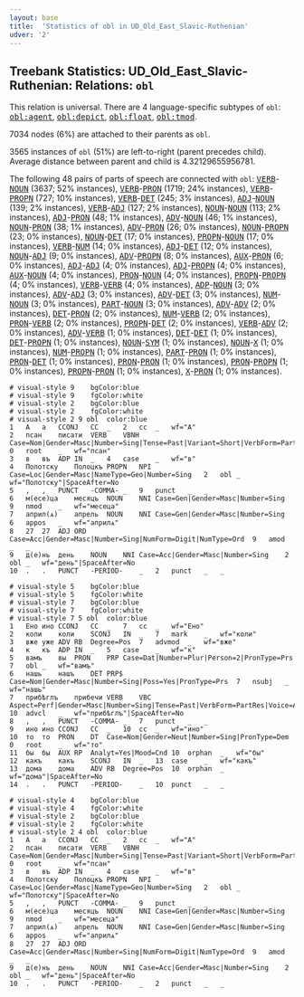 ```yaml
---
layout: base
title:  'Statistics of obl in UD_Old_East_Slavic-Ruthenian'
udver: '2'
---
```


## Treebank Statistics: UD_Old_East_Slavic-Ruthenian: Relations: `obl`

This relation is universal.
There are 4 language-specific subtypes of `obl`: <tt><a href="orv_ruthenian-dep-obl-agent.html">obl:agent</a></tt>, <tt><a href="orv_ruthenian-dep-obl-depict.html">obl:depict</a></tt>, <tt><a href="orv_ruthenian-dep-obl-float.html">obl:float</a></tt>, <tt><a href="orv_ruthenian-dep-obl-tmod.html">obl:tmod</a></tt>.

7034 nodes (6%) are attached to their parents as `obl`.

3565 instances of `obl` (51%) are left-to-right (parent precedes child).
Average distance between parent and child is 4.32129655956781.

The following 48 pairs of parts of speech are connected with `obl`: <tt><a href="orv_ruthenian-pos-VERB.html">VERB</a></tt>-<tt><a href="orv_ruthenian-pos-NOUN.html">NOUN</a></tt> (3637; 52% instances), <tt><a href="orv_ruthenian-pos-VERB.html">VERB</a></tt>-<tt><a href="orv_ruthenian-pos-PRON.html">PRON</a></tt> (1719; 24% instances), <tt><a href="orv_ruthenian-pos-VERB.html">VERB</a></tt>-<tt><a href="orv_ruthenian-pos-PROPN.html">PROPN</a></tt> (727; 10% instances), <tt><a href="orv_ruthenian-pos-VERB.html">VERB</a></tt>-<tt><a href="orv_ruthenian-pos-DET.html">DET</a></tt> (245; 3% instances), <tt><a href="orv_ruthenian-pos-ADJ.html">ADJ</a></tt>-<tt><a href="orv_ruthenian-pos-NOUN.html">NOUN</a></tt> (139; 2% instances), <tt><a href="orv_ruthenian-pos-VERB.html">VERB</a></tt>-<tt><a href="orv_ruthenian-pos-ADJ.html">ADJ</a></tt> (127; 2% instances), <tt><a href="orv_ruthenian-pos-NOUN.html">NOUN</a></tt>-<tt><a href="orv_ruthenian-pos-NOUN.html">NOUN</a></tt> (113; 2% instances), <tt><a href="orv_ruthenian-pos-ADJ.html">ADJ</a></tt>-<tt><a href="orv_ruthenian-pos-PRON.html">PRON</a></tt> (48; 1% instances), <tt><a href="orv_ruthenian-pos-ADV.html">ADV</a></tt>-<tt><a href="orv_ruthenian-pos-NOUN.html">NOUN</a></tt> (46; 1% instances), <tt><a href="orv_ruthenian-pos-NOUN.html">NOUN</a></tt>-<tt><a href="orv_ruthenian-pos-PRON.html">PRON</a></tt> (38; 1% instances), <tt><a href="orv_ruthenian-pos-ADV.html">ADV</a></tt>-<tt><a href="orv_ruthenian-pos-PRON.html">PRON</a></tt> (26; 0% instances), <tt><a href="orv_ruthenian-pos-NOUN.html">NOUN</a></tt>-<tt><a href="orv_ruthenian-pos-PROPN.html">PROPN</a></tt> (23; 0% instances), <tt><a href="orv_ruthenian-pos-NOUN.html">NOUN</a></tt>-<tt><a href="orv_ruthenian-pos-DET.html">DET</a></tt> (17; 0% instances), <tt><a href="orv_ruthenian-pos-PROPN.html">PROPN</a></tt>-<tt><a href="orv_ruthenian-pos-NOUN.html">NOUN</a></tt> (17; 0% instances), <tt><a href="orv_ruthenian-pos-VERB.html">VERB</a></tt>-<tt><a href="orv_ruthenian-pos-NUM.html">NUM</a></tt> (14; 0% instances), <tt><a href="orv_ruthenian-pos-ADJ.html">ADJ</a></tt>-<tt><a href="orv_ruthenian-pos-DET.html">DET</a></tt> (12; 0% instances), <tt><a href="orv_ruthenian-pos-NOUN.html">NOUN</a></tt>-<tt><a href="orv_ruthenian-pos-ADJ.html">ADJ</a></tt> (9; 0% instances), <tt><a href="orv_ruthenian-pos-ADV.html">ADV</a></tt>-<tt><a href="orv_ruthenian-pos-PROPN.html">PROPN</a></tt> (8; 0% instances), <tt><a href="orv_ruthenian-pos-AUX.html">AUX</a></tt>-<tt><a href="orv_ruthenian-pos-PRON.html">PRON</a></tt> (6; 0% instances), <tt><a href="orv_ruthenian-pos-ADJ.html">ADJ</a></tt>-<tt><a href="orv_ruthenian-pos-ADJ.html">ADJ</a></tt> (4; 0% instances), <tt><a href="orv_ruthenian-pos-ADJ.html">ADJ</a></tt>-<tt><a href="orv_ruthenian-pos-PROPN.html">PROPN</a></tt> (4; 0% instances), <tt><a href="orv_ruthenian-pos-AUX.html">AUX</a></tt>-<tt><a href="orv_ruthenian-pos-NOUN.html">NOUN</a></tt> (4; 0% instances), <tt><a href="orv_ruthenian-pos-PRON.html">PRON</a></tt>-<tt><a href="orv_ruthenian-pos-NOUN.html">NOUN</a></tt> (4; 0% instances), <tt><a href="orv_ruthenian-pos-PROPN.html">PROPN</a></tt>-<tt><a href="orv_ruthenian-pos-PROPN.html">PROPN</a></tt> (4; 0% instances), <tt><a href="orv_ruthenian-pos-VERB.html">VERB</a></tt>-<tt><a href="orv_ruthenian-pos-VERB.html">VERB</a></tt> (4; 0% instances), <tt><a href="orv_ruthenian-pos-ADP.html">ADP</a></tt>-<tt><a href="orv_ruthenian-pos-NOUN.html">NOUN</a></tt> (3; 0% instances), <tt><a href="orv_ruthenian-pos-ADV.html">ADV</a></tt>-<tt><a href="orv_ruthenian-pos-ADJ.html">ADJ</a></tt> (3; 0% instances), <tt><a href="orv_ruthenian-pos-ADV.html">ADV</a></tt>-<tt><a href="orv_ruthenian-pos-DET.html">DET</a></tt> (3; 0% instances), <tt><a href="orv_ruthenian-pos-NUM.html">NUM</a></tt>-<tt><a href="orv_ruthenian-pos-NOUN.html">NOUN</a></tt> (3; 0% instances), <tt><a href="orv_ruthenian-pos-PART.html">PART</a></tt>-<tt><a href="orv_ruthenian-pos-NOUN.html">NOUN</a></tt> (3; 0% instances), <tt><a href="orv_ruthenian-pos-ADV.html">ADV</a></tt>-<tt><a href="orv_ruthenian-pos-ADV.html">ADV</a></tt> (2; 0% instances), <tt><a href="orv_ruthenian-pos-DET.html">DET</a></tt>-<tt><a href="orv_ruthenian-pos-PRON.html">PRON</a></tt> (2; 0% instances), <tt><a href="orv_ruthenian-pos-NUM.html">NUM</a></tt>-<tt><a href="orv_ruthenian-pos-VERB.html">VERB</a></tt> (2; 0% instances), <tt><a href="orv_ruthenian-pos-PRON.html">PRON</a></tt>-<tt><a href="orv_ruthenian-pos-VERB.html">VERB</a></tt> (2; 0% instances), <tt><a href="orv_ruthenian-pos-PROPN.html">PROPN</a></tt>-<tt><a href="orv_ruthenian-pos-DET.html">DET</a></tt> (2; 0% instances), <tt><a href="orv_ruthenian-pos-VERB.html">VERB</a></tt>-<tt><a href="orv_ruthenian-pos-ADV.html">ADV</a></tt> (2; 0% instances), <tt><a href="orv_ruthenian-pos-ADV.html">ADV</a></tt>-<tt><a href="orv_ruthenian-pos-VERB.html">VERB</a></tt> (1; 0% instances), <tt><a href="orv_ruthenian-pos-DET.html">DET</a></tt>-<tt><a href="orv_ruthenian-pos-DET.html">DET</a></tt> (1; 0% instances), <tt><a href="orv_ruthenian-pos-DET.html">DET</a></tt>-<tt><a href="orv_ruthenian-pos-PROPN.html">PROPN</a></tt> (1; 0% instances), <tt><a href="orv_ruthenian-pos-NOUN.html">NOUN</a></tt>-<tt><a href="orv_ruthenian-pos-SYM.html">SYM</a></tt> (1; 0% instances), <tt><a href="orv_ruthenian-pos-NOUN.html">NOUN</a></tt>-<tt><a href="orv_ruthenian-pos-X.html">X</a></tt> (1; 0% instances), <tt><a href="orv_ruthenian-pos-NUM.html">NUM</a></tt>-<tt><a href="orv_ruthenian-pos-PROPN.html">PROPN</a></tt> (1; 0% instances), <tt><a href="orv_ruthenian-pos-PART.html">PART</a></tt>-<tt><a href="orv_ruthenian-pos-PRON.html">PRON</a></tt> (1; 0% instances), <tt><a href="orv_ruthenian-pos-PRON.html">PRON</a></tt>-<tt><a href="orv_ruthenian-pos-DET.html">DET</a></tt> (1; 0% instances), <tt><a href="orv_ruthenian-pos-PRON.html">PRON</a></tt>-<tt><a href="orv_ruthenian-pos-PRON.html">PRON</a></tt> (1; 0% instances), <tt><a href="orv_ruthenian-pos-PRON.html">PRON</a></tt>-<tt><a href="orv_ruthenian-pos-PROPN.html">PROPN</a></tt> (1; 0% instances), <tt><a href="orv_ruthenian-pos-PROPN.html">PROPN</a></tt>-<tt><a href="orv_ruthenian-pos-PRON.html">PRON</a></tt> (1; 0% instances), <tt><a href="orv_ruthenian-pos-X.html">X</a></tt>-<tt><a href="orv_ruthenian-pos-PRON.html">PRON</a></tt> (1; 0% instances).


~~~ conllu
# visual-style 9	bgColor:blue
# visual-style 9	fgColor:white
# visual-style 2	bgColor:blue
# visual-style 2	fgColor:white
# visual-style 2 9 obl	color:blue
1	А	а	CCONJ	СС	_	2	cc	_	wf="А"
2	псан	писати	VERB	VBNH	Case=Nom|Gender=Masc|Number=Sing|Tense=Past|Variant=Short|VerbForm=Part|Voice=Pass	0	root	_	wf="псан"
3	в	въ	ADP	IN	_	4	case	_	wf="в"
4	Полотску	Полоцкъ	PROPN	NPI	Case=Loc|Gender=Masc|NameType=Geo|Number=Sing	2	obl	_	wf="Полотску"|SpaceAfter=No
5	,	,	PUNCT	-COMMA-	_	9	punct	_	_
6	м(есе)ца	месяцъ	NOUN	NNI	Case=Gen|Gender=Masc|Number=Sing	9	nmod	_	wf="месеца"
7	април(ѧ)	апрель	NOUN	NNI	Case=Gen|Gender=Masc|Number=Sing	6	appos	_	wf="априлѧ"
8	27	27	ADJ	ORD	Case=Acc|Gender=Masc|Number=Sing|NumForm=Digit|NumType=Ord	9	amod	_	_
9	д(е)нь	день	NOUN	NNI	Case=Acc|Gender=Masc|Number=Sing	2	obl	_	wf="день"|SpaceAfter=No
10	.	.	PUNCT	-PERIOD-	_	2	punct	_	_

~~~


~~~ conllu
# visual-style 5	bgColor:blue
# visual-style 5	fgColor:white
# visual-style 7	bgColor:blue
# visual-style 7	fgColor:white
# visual-style 7 5 obl	color:blue
1	Ено	ино	CCONJ	СС	_	7	cc	_	wf="Ено"
2	коли	коли	SCONJ	IN	_	7	mark	_	wf="коли"
3	вже	уже	ADV	RB	Degree=Pos	7	advmod	_	wf="вже"
4	к	къ	ADP	IN	_	5	case	_	wf="к"
5	вамъ	вы	PRON	PRP	Case=Dat|Number=Plur|Person=2|PronType=Prs	7	obl	_	wf="вамъ"
6	нашь	нашъ	DET	PRP$	Case=Nom|Gender=Masc|Number=Sing|Poss=Yes|PronType=Prs	7	nsubj	_	wf="нашь"
7	прибѣглъ	прибечи	VERB	VBC	Aspect=Perf|Gender=Masc|Number=Sing|Tense=Past|VerbForm=PartRes|Voice=Act	10	advcl	_	wf="прибѣглъ"|SpaceAfter=No
8	,	,	PUNCT	-COMMA-	_	7	punct	_	_
9	ино	ино	CCONJ	СС	_	10	cc	_	wf="ино"
10	то	то	PRON	DT	Case=Nom|Gender=Neut|Number=Sing|PronType=Dem	0	root	_	wf="то"
11	бы	бы	AUX	RP	Analyt=Yes|Mood=Cnd	10	orphan	_	wf="бы"
12	какъ	какъ	SCONJ	IN	_	13	case	_	wf="какъ"
13	дома	дома	ADV	RB	Degree=Pos	10	orphan	_	wf="дома"|SpaceAfter=No
14	.	.	PUNCT	-PERIOD-	_	10	punct	_	_

~~~


~~~ conllu
# visual-style 4	bgColor:blue
# visual-style 4	fgColor:white
# visual-style 2	bgColor:blue
# visual-style 2	fgColor:white
# visual-style 2 4 obl	color:blue
1	А	а	CCONJ	СС	_	2	cc	_	wf="А"
2	псан	писати	VERB	VBNH	Case=Nom|Gender=Masc|Number=Sing|Tense=Past|Variant=Short|VerbForm=Part|Voice=Pass	0	root	_	wf="псан"
3	в	въ	ADP	IN	_	4	case	_	wf="в"
4	Полотску	Полоцкъ	PROPN	NPI	Case=Loc|Gender=Masc|NameType=Geo|Number=Sing	2	obl	_	wf="Полотску"|SpaceAfter=No
5	,	,	PUNCT	-COMMA-	_	9	punct	_	_
6	м(есе)ца	месяцъ	NOUN	NNI	Case=Gen|Gender=Masc|Number=Sing	9	nmod	_	wf="месеца"
7	април(ѧ)	апрель	NOUN	NNI	Case=Gen|Gender=Masc|Number=Sing	6	appos	_	wf="априлѧ"
8	27	27	ADJ	ORD	Case=Acc|Gender=Masc|Number=Sing|NumForm=Digit|NumType=Ord	9	amod	_	_
9	д(е)нь	день	NOUN	NNI	Case=Acc|Gender=Masc|Number=Sing	2	obl	_	wf="день"|SpaceAfter=No
10	.	.	PUNCT	-PERIOD-	_	2	punct	_	_

~~~


